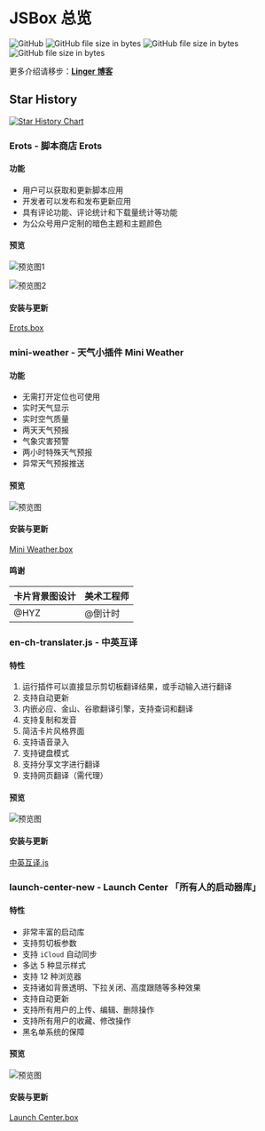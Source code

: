 # JSBox 总览

![GitHub](https://img.shields.io/github/license/liuguogy/JSBox-addins.svg) 
![GitHub file size in bytes](https://img.shields.io/github/size/LiuGuoGY/JSBox-addins/mini-weather/.output/MiniWeather.box.svg?label=Mini%20Weather)
![GitHub file size in bytes](https://img.shields.io/github/size/LiuGuoGY/JSBox-addins/en-ch-translater.js.svg?label=%E4%B8%AD%E8%8B%B1%E4%BA%92%E8%AF%91)
![GitHub file size in bytes](https://img.shields.io/github/size/liuguogy/JSBox-addins/Erots/.output/Erots.box.svg?color=%23238812&label=Erots)

更多介绍请移步：[**Linger 博客**](https://www.liuguogy.com)

## Star History

[![Star History Chart](https://api.star-history.com/svg?repos=LiuGuoGY/JSBox-addins&type=Date)](https://star-history.com/#LiuGuoGY/JSBox-addins&Date)

### Erots - 脚本商店 Erots

#### 功能

- 用户可以获取和更新脚本应用
- 开发者可以发布和发布更新应用
- 具有评论功能、评论统计和下载量统计等功能
- 为公众号用户定制的暗色主题和主题颜色

#### 预览

![预览图1](https://i.loli.net/2019/06/07/5cfa4cde8d9c995232.jpg)

![预览图2](https://i.loli.net/2019/07/17/5d2ec1e74fb4541770.jpg)

#### 安装与更新

[Erots.box](https://xteko.com/redir?name=Erots&url=https%3A%2F%2Fgithub.com%2FLiuGuoGY%2FJSBox-addins%2Fraw%2Fmaster%2FErots%2F.output%2FErots.box)

### mini-weather - 天气小插件 Mini Weather

#### 功能

- 无需打开定位也可使用
- 实时天气显示
- 实时空气质量
- 两天天气预报
- 气象灾害预警
- 两小时特殊天气预报
- 异常天气预报推送

#### 预览

![预览图](https://i.loli.net/2019/04/12/5cb04f7a509a5.jpg)

#### 安装与更新

[Mini Weather.box](https://xteko.com/redir?name=Mini%20Weather&url=https%3A%2F%2Fgithub.com%2FLiuGuoGY%2FJSBox-addins%2Fblob%2Fmaster%2Fmini-weather%2F.output%2FMiniWeather.box)

#### 鸣谢

| 卡片背景图设计 | 美术工程师 |
| :------ | :------ |
| @HYZ | @倒计时 |


### en-ch-translater.js - 中英互译

#### 特性

1. 运行插件可以直接显示剪切板翻译结果，或手动输入进行翻译
2. 支持自动更新
3. 内嵌必应、金山、谷歌翻译引擎，支持查词和翻译
4. 支持复制和发音
5. 简洁卡片风格界面
6. 支持语音录入
7. 支持键盘模式
8. 支持分享文字进行翻译
9. 支持网页翻译（需代理）

#### 预览

![预览图](https://i.loli.net/2018/11/15/5bed25ffcca97.jpg)

#### 安装与更新

[中英互译.js](https://xteko.com/redir?name=%E4%B8%AD%E8%8B%B1%E4%BA%92%E8%AF%91&url=https%3A%2F%2Fraw.githubusercontent.com%2FLiuGuoGY%2FJSBox-addins%2Fmaster%2Fen-ch-translater.js&icon=icon_162.png)

### launch-center-new - Launch Center 「所有人的启动器库」

#### 特性
- 非常丰富的启动库
- 支持剪切板参数
- 支持 `iCloud` 自动同步
- 多达 5 种显示样式
- 支持 12 种浏览器
- 支持诸如背景透明、下拉关闭、高度跟随等多种效果
- 支持自动更新
- 支持所有用户的上传、编辑、删除操作
- 支持所有用户的收藏、修改操作
- 黑名单系统的保障

#### 预览

![预览图](https://i.loli.net/2018/12/16/5c163c2f52844.jpg)

#### 安装与更新

[Launch Center.box](https://xteko.com/redir?name=Launch%20Center&url=https%3A%2F%2Fgithub.com%2FLiuGuoGY%2FJSBox-addins%2Fblob%2Fmaster%2Flaunch-center-new%2F.output%2FLaunch%2520Center%2520New.box)
